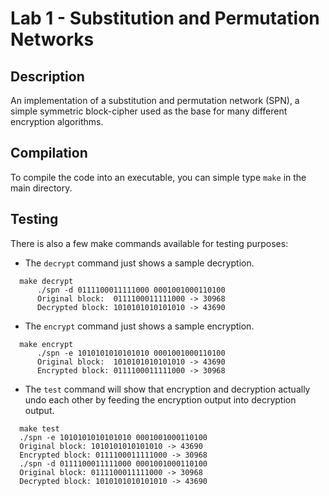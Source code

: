 # Lab 1 - Substitution and Permutation Networks

## Description

An implementation of a substitution and permutation network (SPN),
a simple symmetric block-cipher used as the base for many different
encryption algorithms.

## Compilation

To compile the code into an executable, you can simple type `make` in the main directory.

## Testing

There is also a few make commands available for testing purposes:

- The `decrypt` command just shows a sample decryption.

```
  make decrypt
      ./spn -d 0111100011111000 0001001000110100
      Original block:  0111100011111000 -> 30968
      Decrypted block: 1010101010101010 -> 43690
```

- The `encrypt` command just shows a sample encryption.

```
  make encrypt
      ./spn -e 1010101010101010 0001001000110100
      Original block:  1010101010101010 -> 43690
      Encrypted block: 0111100011111000 -> 30968
```

- The `test` command will show that encryption and decryption actually undo each other
  by feeding the encryption output into decryption output.

```
  make test
  ./spn -e 1010101010101010 0001001000110100
  Original block: 1010101010101010 -> 43690
  Encrypted block: 0111100011111000 -> 30968
  ./spn -d 0111100011111000 0001001000110100
  Original block: 0111100011111000 -> 30968
  Decrypted block: 1010101010101010 -> 43690
```
